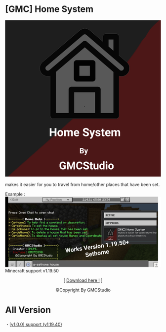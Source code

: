 # [GMC] Home System

![](pack_icon.png?raw=true)

makes it easier for you to travel from home/other places that have been set.

Example :
![](thumbnail.png?raw=true)
Minecraft support v1.19.50

<p align="center">[ <a href="https://bit.ly/3NjJqIE">Download here !</a> ]</p>

<p align="center">©Copyright By GMCStudio</p>

# All Version

<p>・<a href="https://karyawan.co.id/lc5eDEbZH3">[v1.0.0] support (v1.19.40)</a></p>
